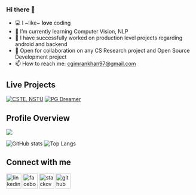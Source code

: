 

<!--
**Imran53/Imran53** is a ✨ _special_ ✨ repository because its `README.md` (this file) appears on your GitHub profile.

Here are some ideas to get you started:

- 🔭 I’m currently working on ...
- 🌱 I’m currently learning ...
- 👯 I’m looking to collaborate on ...
- 🤔 I’m looking for help with ...
- 💬 Ask me about ...
- 📫 How to reach me: ...
- 😄 Pronouns: ...
- ⚡ Fun fact: ...
-->


### Hi there 👋

- 💻 I ~like~ **love** coding
- 🌱 I’m currently learning Computer Vision, NLP
- 👯  I have successfully worked on production level projects regarding android and backend
- 👯 Open for collaboration on any CS Research project and Open Source Development project
- 📫 How to reach me: cgimrankhan97@gmail.com

## Live Projects

[![CSTE, NSTU](https://img.shields.io/badge/-CSTE,NSTU-F44A6A?style=flat&logo=android)](https://play.google.com/store/apps/details?id=com.cste.nstuhelpo)
[![PG Dreamer](https://img.shields.io/badge/-PGDreamer-0085C0?style=flat&logo=android)](https://play.google.com/store/apps/details?id=com.pgdreamer.myapplication11)

## Profile Overview
![](https://komarev.com/ghpvc/?username=Imran53)

![GitHub stats](https://github-readme-stats.vercel.app/api?username=Imran53&show_icons=true&theme=tokyonight&count_private=true)
![Top Langs](https://github-readme-stats.vercel.app/api/top-langs/?username=Imran53&layout=compact&langs_count=10)
<!--
![GitHub stats](https://github-readme-stats.vercel.app/api?username=Imran53&show_icons=true&theme=tokyonight&count_private=true)  
![Top Langs](https://github-readme-stats.vercel.app/api/top-langs/?username=Imran53&langs_count=5)](https://github.com/anuraghazra/github-readme-stats)
-->
## Connect with me
[<img src='https://cdn.jsdelivr.net/npm/simple-icons@3.0.1/icons/linkedin.svg' alt='linkedin' height='40'>](https://www.linkedin.com/in/imran53/)  [<img src='https://cdn.jsdelivr.net/npm/simple-icons@3.0.1/icons/facebook.svg' alt='facebook' height='40'>](https://www.facebook.com/khan.imr.351/)  [<img src='https://cdn.jsdelivr.net/npm/simple-icons@3.0.1/icons/stackoverflow.svg' alt='stackoverflow' height='40'>](https://stackoverflow.com/users/11221269/md-imran-khan) 
  [<img src='https://cdn.jsdelivr.net/npm/simple-icons@3.0.1/icons/github.svg' alt='github' height='40'>](https://github.com/Imran53) 
